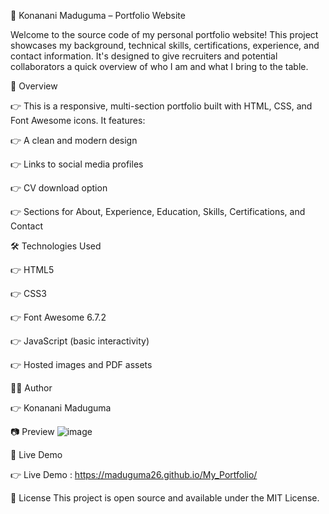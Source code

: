 🚀 Konanani Maduguma – Portfolio Website

Welcome to the source code of my personal portfolio website! This project showcases my background, technical skills, certifications, experience, and contact information. It's designed to give recruiters and potential collaborators a quick overview of who I am and what I bring to the table.

📌 Overview

👉 This is a responsive, multi-section portfolio built with HTML, CSS, and Font Awesome icons. It features:

👉 A clean and modern design

👉 Links to social media profiles

👉 CV download option

👉 Sections for About, Experience, Education, Skills, Certifications, and Contact

🛠️ Technologies Used

👉 HTML5

👉 CSS3

👉 Font Awesome 6.7.2

👉 JavaScript (basic interactivity)

👉 Hosted images and PDF assets

🧑‍💻 Author

👉 Konanani Maduguma


📷 Preview
![image](https://github.com/user-attachments/assets/f50f89b5-a888-4eb4-a09b-bf53901c5ec1)



🔗 Live Demo

👉 Live Demo : https://maduguma26.github.io/My_Portfolio/

📜 License
This project is open source and available under the MIT License.
